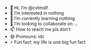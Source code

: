 - 👋 Hi, I’m @cvtmslf
- 👀 I’m interested in nothing
- 🌱 I’m currently learning nothing
- 💞️ I’m looking to collaborate on ...
- 📫 How to reach me pls don't
- 😄 Pronouns: idc
- ⚡ Fun fact: my life is one big fun fact

<!---
cvtmslf/cvtmslf is a ✨ special ✨ repository because its `README.md` (this file) appears on your GitHub profile.
You can click the Preview link to take a look at your changes.
--->
